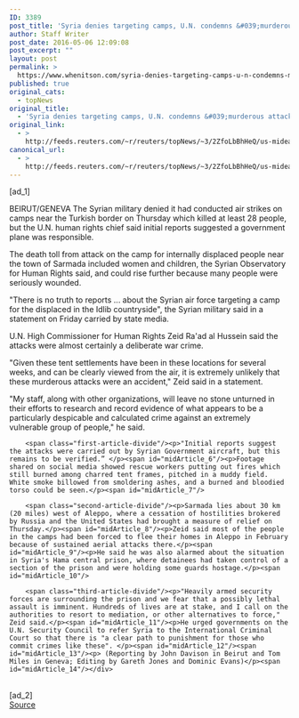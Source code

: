 ```yaml
---
ID: 3389
post_title: 'Syria denies targeting camps, U.N. condemns &#039;murderous attacks&#039;'
author: Staff Writer
post_date: 2016-05-06 12:09:08
post_excerpt: ""
layout: post
permalink: >
  https://www.whenitson.com/syria-denies-targeting-camps-u-n-condemns-murderous-attacks/
published: true
original_cats:
  - topNews
original_title:
  - 'Syria denies targeting camps, U.N. condemns &#039;murderous attacks&#039;'
original_link:
  - >
    http://feeds.reuters.com/~r/reuters/topNews/~3/2ZfoLbBhHeQ/us-mideast-crisis-syria-army-idUSKCN0XX0VJ
canonical_url:
  - >
    http://feeds.reuters.com/~r/reuters/topNews/~3/2ZfoLbBhHeQ/us-mideast-crisis-syria-army-idUSKCN0XX0VJ
---
```

 [ad_1]
<br><div id="articleText">
<span id="midArticle_start"/>

<span class="focusParagraph" readability="5"><p><span class="articleLocation">BEIRUT/GENEVA</span> The Syrian military denied it had conducted air strikes on camps near the Turkish border on Thursday which killed at least 28 people, but the U.N. human rights chief said initial reports suggested a government plane was responsible.</p></span><span id="midArticle_0"/><p>The death toll from attack on the camp for internally displaced people near the town of Sarmada included women and children, the Syrian Observatory for Human Rights said, and could rise further because many people were seriously wounded.</p><span id="midArticle_1"/><p>"There is no truth to reports ... about the Syrian air force targeting a camp for the displaced in the Idlib countryside", the Syrian military said in a statement on Friday carried by state media.</p><span id="midArticle_2"/><p>U.N. High Commissioner for Human Rights Zeid Ra'ad al Hussein said the attacks were almost certainly a deliberate war crime. </p><span id="midArticle_3"/><p>"Given these tent settlements have been in these locations for several weeks, and can be clearly viewed from the air, it is extremely unlikely that these murderous attacks were an accident," Zeid said in a statement.</p><span id="midArticle_4"/><p>"My staff, along with other organizations, will leave no stone unturned in their efforts to research and record evidence of what appears to be a particularly despicable and calculated crime against an extremely vulnerable group of people," he said.</p><span id="midArticle_5"/>
        
        <span class="first-article-divide"/><p>"Initial reports suggest the attacks were carried out by Syrian Government aircraft, but this remains to be verified.” </p><span id="midArticle_6"/><p>Footage shared on social media showed rescue workers putting out fires which still burned among charred tent frames, pitched in a muddy field. White smoke billowed from smoldering ashes, and a burned and bloodied torso could be seen.</p><span id="midArticle_7"/>
        
        <span class="second-article-divide"/><p>Sarmada lies about 30 km (20 miles) west of Aleppo, where a cessation of hostilities brokered by Russia and the United States had brought a measure of relief on Thursday.</p><span id="midArticle_8"/><p>Zeid said most of the people in the camps had been forced to flee their homes in Aleppo in February because of sustained aerial attacks there.</p><span id="midArticle_9"/><p>He said he was also alarmed about the situation in Syria's Hama central prison, where detainees had taken control of a section of the prison and were holding some guards hostage.</p><span id="midArticle_10"/>
        
        <span class="third-article-divide"/><p>"Heavily armed security forces are surrounding the prison and we fear that a possibly lethal assault is imminent. Hundreds of lives are at stake, and I call on the authorities to resort to mediation, or other alternatives to force," Zeid said.</p><span id="midArticle_11"/><p>He urged governments on the U.N. Security Council to refer Syria to the International Criminal Court so that there is "a clear path to punishment for those who commit crimes like these". </p><span id="midArticle_12"/><span id="midArticle_13"/><p> (Reporting by John Davison in Beirut and Tom Miles in Geneva; Editing by Gareth Jones and Dominic Evans)</p><span id="midArticle_14"/></div>
<br>[ad_2]
<br><a href="http://feeds.reuters.com/~r/reuters/topNews/~3/2ZfoLbBhHeQ/us-mideast-crisis-syria-army-idUSKCN0XX0VJ">Source </a>